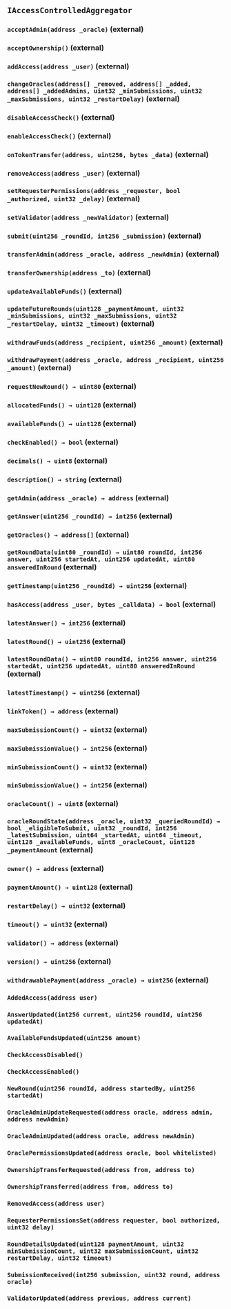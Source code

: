 ## `IAccessControlledAggregator`

### `acceptAdmin(address _oracle)` (external)

### `acceptOwnership()` (external)

### `addAccess(address _user)` (external)

### `changeOracles(address[] _removed, address[] _added, address[] _addedAdmins, uint32 _minSubmissions, uint32 _maxSubmissions, uint32 _restartDelay)` (external)

### `disableAccessCheck()` (external)

### `enableAccessCheck()` (external)

### `onTokenTransfer(address, uint256, bytes _data)` (external)

### `removeAccess(address _user)` (external)

### `setRequesterPermissions(address _requester, bool _authorized, uint32 _delay)` (external)

### `setValidator(address _newValidator)` (external)

### `submit(uint256 _roundId, int256 _submission)` (external)

### `transferAdmin(address _oracle, address _newAdmin)` (external)

### `transferOwnership(address _to)` (external)

### `updateAvailableFunds()` (external)

### `updateFutureRounds(uint128 _paymentAmount, uint32 _minSubmissions, uint32 _maxSubmissions, uint32 _restartDelay, uint32 _timeout)` (external)

### `withdrawFunds(address _recipient, uint256 _amount)` (external)

### `withdrawPayment(address _oracle, address _recipient, uint256 _amount)` (external)

### `requestNewRound() → uint80` (external)

### `allocatedFunds() → uint128` (external)

### `availableFunds() → uint128` (external)

### `checkEnabled() → bool` (external)

### `decimals() → uint8` (external)

### `description() → string` (external)

### `getAdmin(address _oracle) → address` (external)

### `getAnswer(uint256 _roundId) → int256` (external)

### `getOracles() → address[]` (external)

### `getRoundData(uint80 _roundId) → uint80 roundId, int256 answer, uint256 startedAt, uint256 updatedAt, uint80 answeredInRound` (external)

### `getTimestamp(uint256 _roundId) → uint256` (external)

### `hasAccess(address _user, bytes _calldata) → bool` (external)

### `latestAnswer() → int256` (external)

### `latestRound() → uint256` (external)

### `latestRoundData() → uint80 roundId, int256 answer, uint256 startedAt, uint256 updatedAt, uint80 answeredInRound` (external)

### `latestTimestamp() → uint256` (external)

### `linkToken() → address` (external)

### `maxSubmissionCount() → uint32` (external)

### `maxSubmissionValue() → int256` (external)

### `minSubmissionCount() → uint32` (external)

### `minSubmissionValue() → int256` (external)

### `oracleCount() → uint8` (external)

### `oracleRoundState(address _oracle, uint32 _queriedRoundId) → bool _eligibleToSubmit, uint32 _roundId, int256 _latestSubmission, uint64 _startedAt, uint64 _timeout, uint128 _availableFunds, uint8 _oracleCount, uint128 _paymentAmount` (external)

### `owner() → address` (external)

### `paymentAmount() → uint128` (external)

### `restartDelay() → uint32` (external)

### `timeout() → uint32` (external)

### `validator() → address` (external)

### `version() → uint256` (external)

### `withdrawablePayment(address _oracle) → uint256` (external)

### `AddedAccess(address user)`

### `AnswerUpdated(int256 current, uint256 roundId, uint256 updatedAt)`

### `AvailableFundsUpdated(uint256 amount)`

### `CheckAccessDisabled()`

### `CheckAccessEnabled()`

### `NewRound(uint256 roundId, address startedBy, uint256 startedAt)`

### `OracleAdminUpdateRequested(address oracle, address admin, address newAdmin)`

### `OracleAdminUpdated(address oracle, address newAdmin)`

### `OraclePermissionsUpdated(address oracle, bool whitelisted)`

### `OwnershipTransferRequested(address from, address to)`

### `OwnershipTransferred(address from, address to)`

### `RemovedAccess(address user)`

### `RequesterPermissionsSet(address requester, bool authorized, uint32 delay)`

### `RoundDetailsUpdated(uint128 paymentAmount, uint32 minSubmissionCount, uint32 maxSubmissionCount, uint32 restartDelay, uint32 timeout)`

### `SubmissionReceived(int256 submission, uint32 round, address oracle)`

### `ValidatorUpdated(address previous, address current)`
